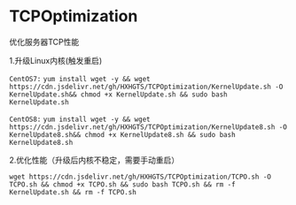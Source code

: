 # TCPOptimization
优化服务器TCP性能

1.升级Linux内核(触发重启)

`CentOS7:`
`yum install wget -y && wget https://cdn.jsdelivr.net/gh/HXHGTS/TCPOptimization/KernelUpdate.sh -O KernelUpdate.sh&& chmod +x KernelUpdate.sh && sudo bash KernelUpdate.sh`

`CentOS8:`
`yum install wget -y && wget https://cdn.jsdelivr.net/gh/HXHGTS/TCPOptimization/KernelUpdate8.sh -O KernelUpdate8.sh&& chmod +x KernelUpdate8.sh && sudo bash KernelUpdate8.sh`

2.优化性能（升级后内核不稳定，需要手动重启）

`wget https://cdn.jsdelivr.net/gh/HXHGTS/TCPOptimization/TCPO.sh -O TCPO.sh && chmod +x TCPO.sh && sudo bash TCPO.sh && rm -f KernelUpdate.sh && rm -f TCPO.sh`


